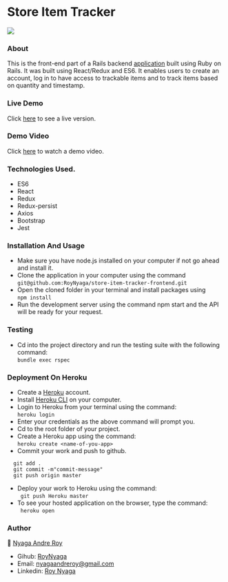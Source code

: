 # Store Item Tracker

<img src="https://res.cloudinary.com/it-s-tech/image/upload/v1586199718/Screenshot_from_2020-04-06_20-01-25_j19sus.png">

### About
This is the front-end part of a Rails backend [application](https://github.com/RoyNyaga/microverse-store-items-tracking) built using Ruby on Rails. It was built using React/Redux and ES6. It enables users to create an account, log in to have access to trackable items and to track items based on quantity and timestamp.

### Live Demo
Click [here](https://store-item-tracker-frontend.herokuapp.com/) to see a live version.

### Demo Video
Click [here](https://res.cloudinary.com/it-s-tech/video/upload/v1586198645/store-item-tracker_afbtar.mp4) to watch a demo video.

### Technologies Used.
* ES6
* React
* Redux
* Redux-persist
* Axios
* Bootstrap
* Jest

### Installation And Usage
* Make sure you have node.js installed on your computer if not go ahead and install it.
* Clone the application in your computer using the command <br>
```git@github.com:RoyNyaga/store-item-tracker-frontend.git```
* Open the cloned folder in your terminal and install packages using <br>
```npm install```
* Run the development server using the command npm start and the API will be ready for your request.

### Testing
* Cd into the project directory and run the testing suite with the following command: <br>
```bundle exec rspec```

### Deployment On Heroku
* Create a [Heroku](https://dashboard.heroku.com/) account.
* Install [Heroku CLI](https://dashboard.heroku.com/) on your computer.
* Login to Heroku from your terminal using the command: <br>
  ```heroku login```
* Enter your credentials as the above command will prompt you.
* Cd to the root folder of your project.
* Create a Heroku app using the command: <br> 
  ```heroku create <name-of-you-app> ```
* Commit your work and push to github. <br> 
```
  git add .
  git commit -m"commit-message"
  git push origin master
```
* Deploy your work to Heroku using the command: <br>
``` git push Heroku master```
* To see your hosted application on the browser, type the command: <br>
``` heroku open```

### Author
:bust_in_silhouette: [Nyaga Andre Roy](https://github.com/RoyNyaga)
* Gihub: [RoyNyaga](https://github.com/RoyNyaga)
* Email: [nyagaandreroy@gmail.com](mailto:nyagaandreroy@gmail.com)
* Linkedin: [Roy Nyaga](https://www.linkedin.com/in/roy-nyaga-andre/)
